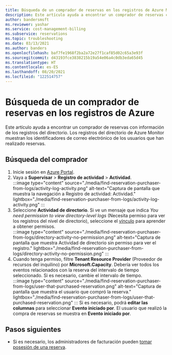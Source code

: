 ```yaml
---
title: Búsqueda de un comprador de reservas en los registros de Azure Monitor
description: Este artículo ayuda a encontrar un comprador de reservas con información de los registros de Azure Monitor.
author: bandersmsft
ms.reviewer: yashar
ms.service: cost-management-billing
ms.subservice: reservations
ms.topic: troubleshooting
ms.date: 03/13/2021
ms.author: banders
ms.openlocfilehash: baf7fe1968f2ba2a72e27f1caf85d02c65a3e93f
ms.sourcegitcommit: d43193fce3838215b19a54e06a4c0db3eda65d45
ms.translationtype: HT
ms.contentlocale: es-ES
ms.lasthandoff: 08/20/2021
ms.locfileid: "122514757"
---
```

# <a name="find-a-reservation-purchaser-from-azure-logs"></a>Búsqueda de un comprador de reservas en los registros de Azure

Este artículo ayuda a encontrar un comprador de reservas con información de los registros del directorio. Los registros del directorio de Azure Monitor muestran los identificadores de correo electrónico de los usuarios que han realizado reservas.

## <a name="find-the-purchaser"></a>Búsqueda del comprador

1. Inicie sesión en [Azure Portal](https://portal.azure.com).
1. Vaya a **Supervisar** > **Registro de actividad** > **Actividad**.  
    :::image type="content" source="./media/find-reservation-purchaser-from-logs/activity-log-activity.png" alt-text="Captura de pantalla que muestra la navegación a Registro de actividad: Actividad." lightbox="./media/find-reservation-purchaser-from-logs/activity-log-activity.png" :::
1. Seleccione **Actividad de directorio**. Si ve un mensaje que indica *You need permission to view directory-level logs* (Necesita permiso para ver los registros del nivel de directorio), seleccione el [vínculo](../../role-based-access-control/elevate-access-global-admin.md) para aprender a obtener permisos.  
    :::image type="content" source="./media/find-reservation-purchaser-from-logs/directory-activity-no-permission.png" alt-text="Captura de pantalla que muestra Actividad de directorio sin permiso para ver el registro." lightbox="./media/find-reservation-purchaser-from-logs/directory-activity-no-permission.png" :::
1. Cuando tenga permiso, filtre **Tenant Resource Provider** (Proveedor de recursos del inquilino) por **Microsoft.Capacity**. Debería ver todos los eventos relacionados con la reserva del intervalo de tiempo seleccionado. Si es necesario, cambie el intervalo de tiempo.  
    :::image type="content" source="./media/find-reservation-purchaser-from-logs/user-that-purchased-reservation.png" alt-text="Captura de pantalla que muestra el usuario que compró la reserva." lightbox="./media/find-reservation-purchaser-from-logs/user-that-purchased-reservation.png" :::
    Si es necesario, podrá **editar las columnas** para seleccionar **Evento iniciado por**.
   El usuario que realizó la compra de reservas se muestra en **Evento iniciado por**.

## <a name="next-steps"></a>Pasos siguientes

- Si es necesario, los administradores de facturación pueden [tomar posesión de una reserva](view-reservations.md#view-and-manage-reservations).
